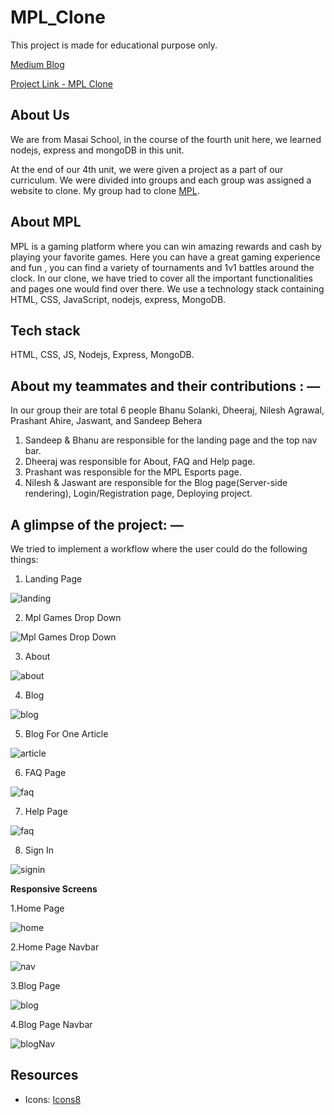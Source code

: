 # MPL_Clone
This project is made for educational purpose only.

[Medium Blog](https://medium.com/@sandeepbeherakbl/how-we-cloned-the-mpl-website-with-frontend-and-backend-tech-stacks-in-5-days-1c55925c8efd)

[Project Link - MPL Clone](https://mplclone.herokuapp.com/)


## About Us
We are from Masai School, in the course of the fourth unit here, we learned nodejs, express and mongoDB in this unit.

At the end of our 4th unit, we were given a project as a part of our curriculum. We were divided into groups and each group was assigned a website to clone. My group had to clone [MPL](https://www.mpl.live/).

## About MPL
MPL is a gaming platform where you can win amazing rewards and cash by playing your favorite games. Here you can have a great gaming experience and fun , you can find a variety of tournaments and 1v1 battles around the clock. In our clone, we have tried to cover all the important functionalities and pages one would find over there. We use a technology stack containing HTML, CSS, JavaScript, nodejs, express, MongoDB.

## Tech stack
HTML, CSS, JS, Nodejs, Express, MongoDB.

## About my teammates and their contributions : —

In our group their are total 6 people
Bhanu Solanki, Dheeraj, Nilesh Agrawal, Prashant Ahire, Jaswant, and Sandeep Behera

1. Sandeep & Bhanu are responsible for the landing page and the top nav bar.
2. Dheeraj was responsible for About, FAQ and Help page.
3. Prashant was responsible for the MPL Esports page.
4. Nilesh & Jaswant are responsible for the Blog page(Server-side rendering), Login/Registration page, Deploying project.

## A glimpse of the project: —

We tried to implement a workflow where the user could do the following things:

1. Landing Page

![landing](./preview/landing.png)

2. Mpl Games Drop Down

![Mpl Games Drop Down](./preview/dropdown.png)

3. About

![about](./preview/about.png)

4. Blog

![blog](./preview/blog.png)

5. Blog For One Article

![article](./preview/Blog_article.png)

6. FAQ Page

![faq](./preview/faq.png)

7. Help Page

![faq](./preview/help.png)

8. Sign In

![signin](./preview/signin.png)


__Responsive Screens__

1.Home Page

![home](./preview/landing_responsive.png)

2.Home Page Navbar

![nav](./preview/landing_nav_res.png)

3.Blog Page

![blog](./preview/blog_res.png)

4.Blog Page Navbar

![blogNav](./preview/blog_nav_res.png)


## Resources
- Icons: [Icons8](https://icons8.com/)


